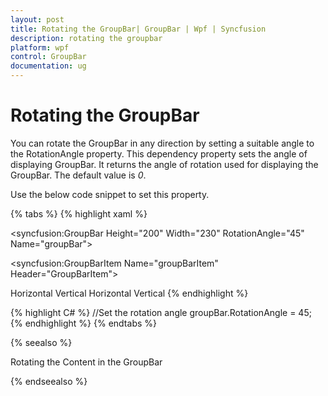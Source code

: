 ```yaml
---
layout: post
title: Rotating the GroupBar| GroupBar | Wpf | Syncfusion
description: rotating the groupbar
platform: wpf
control: GroupBar
documentation: ug
---
```


# Rotating the GroupBar

You can rotate the GroupBar in any direction by setting a suitable angle to the RotationAngle property. This dependency property sets the angle of displaying GroupBar. It returns the angle of rotation used for displaying the GroupBar. The default value is _0_.

Use the below code snippet to set this property.



{% tabs %}
{% highlight xaml %}
<!-- Adding GroupBar -->
<syncfusion:GroupBar Height="200" Width="230" RotationAngle="45" Name="groupBar">
<!-- Adding GroupBarItem -->
<syncfusion:GroupBarItem Name="groupBarItem" Header="GroupBarItem"> 
 <!-- Adding content for groupbar item using panel --> 
 <StackPanel Orientation="Vertical">  
 <TextBlock Text="GroupBar Orientation" Margin="4,4,2,2"/> 
 <RadioButton IsChecked="True" Margin="4,2,2,2">Horizontal</RadioButton> 
 <RadioButton Margin="4,2,2,2">Vertical</RadioButton>  
 <TextBlock Text="GroupView Orientation" Margin="4,4,2,2"/>
 <RadioButton Margin="4,2,2,2">Horizontal</RadioButton>   
 <RadioButton IsChecked="True" Margin="4,2,2,2">Vertical</RadioButton> 
 </StackPanel></syncfusion:GroupBarItem><!-- Adding GroupBarItem -->
 <syncfusion:GroupBarItem Name="groupBarItem1" HeaderImageSource="Label.gif" Header="General">
 <!-- Adding content for GroupBar item using GroupView -->  
 <syncfusion:GroupView Name="groupView" IsListViewMode="True">   
 <syncfusion:GroupViewItem Text="List View"/>    
 <syncfusion:GroupViewItem Text="Show ContextMenu"/>   
 <syncfusion:GroupViewItem Text="Show ToolTip"/> 
 </syncfusion:GroupView></syncfusion:GroupBarItem>
 </syncfusion:GroupBar>
 {% endhighlight %}

{% highlight C# %}
//Set the rotation angle
groupBar.RotationAngle = 45; 
{% endhighlight %} 
{% endtabs %}


{% seealso %}

Rotating the Content in the GroupBar

{% endseealso %}